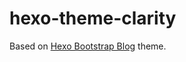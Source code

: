 # hexo-theme-clarity

Based on [Hexo Bootstrap Blog](https://github.com/cgmartin/hexo-theme-bootstrap-blog) theme.